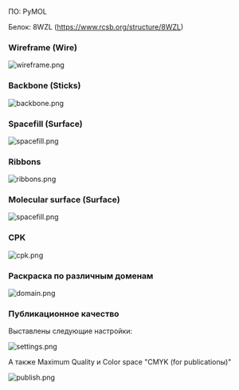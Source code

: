 ПО: PyMOL

Белок: 8WZL (https://www.rcsb.org/structure/8WZL)

### Wireframe (Wire)
![wireframe.png](wireframe.png)

### Backbone (Sticks)
![backbone.png](backbone.png)

### Spacefill (Surface)
![spacefill.png](spacefill.png)

### Ribbons
![ribbons.png](ribbons.png)

### Molecular surface (Surface)
![spacefill.png](spacefill.png)

### CPK
![cpk.png](cpk.png)

### Раскраска по различным доменам
![domain.png](domain.png)

### Публикационное качество
Выставлены следующие настройки:

![settings.png](settings.png)

А также Maximum Quality и Color space "CMYK (for publicationы)"

![publish.png](publish.png)
